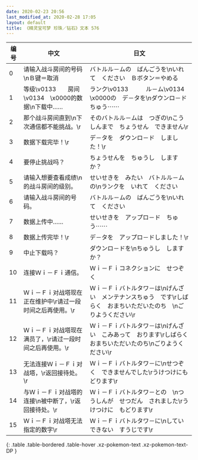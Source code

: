 ```yaml
---
date: 2020-02-23 20:56
last_modified_at: 2020-02-28 17:05
layout: default
title: 《精灵宝可梦 珍珠／钻石》文本 576
---
```

| 编号 | 中文 | 日文 |
| ---- | ---- | ---- |
| 0 | 请输入战斗房间的号码\nＢ键＝取消 | バトルル－ムの　ばんごうを\nいれて　ください　Ｂボタン＝やめる |
| 1 | 等级\v0133　　房间\v0134　\x0000的数据\n下载中…… | ランク\v0133　　　ル－ム\v0134　\x0000の　デ－タを\nダウンロ－ド　ちゅう⋯⋯ |
| 2 | 那个战斗房间直到\n下次通信都不能挑战。\r | そのバトルル－ムは　つぎの\nこうしんまで　ちょうせん　できません\r |
| 3 | 数据下载完毕！\r | デ－タを　ダウンロ－ド　しました！\r |
| 4 | 要停止挑战吗？ | ちょうせんを　ちゅうし　しますか？ |
| 5 | 请输入想要查看成绩\n的战斗房间的级别。 | せいせきを　みたい　バトルル－ムの\nランクを　いれて　ください |
| 6 | 请输入战斗房间的号码。 | バトルル－ムの　ばんごうを\nいれて　ください |
| 7 | 数据上传中…… | せいせきを　アップロ－ド　ちゅう⋯⋯ |
| 8 | 数据上传完毕！\r | デ－タを　アップロ－ドしました！\r |
| 9 | 中止下载吗？ | ダウンロ－ドを\nちゅうし　しますか？ |
| 10 | 连接Ｗｉ－Ｆｉ通信。 | Ｗｉ－Ｆｉコネクションに　せつぞく |
| 11 | Ｗｉ－Ｆｉ对战塔现在正在维护中\r请过一段时间之后再使用。\r | Ｗｉ－Ｆｉバトルタワ－は\nげんざい　メンテナンスちゅう　です\rしばらく　おまちいただいたのち　\nごりようください\r |
| 12 | Ｗｉ－Ｆｉ对战塔现在满员了，\r请过一段时间之后再使用。\r | Ｗｉ－Ｆｉバトルタワ－は\nげんざい　こみあって　おります\rしばらく　おまちいただいたのち\nごりようください\r |
| 13 | 无法连接Ｗｉ－Ｆｉ对战塔，\r返回接待处。\r | Ｗｉ－Ｆｉバトルタワ－に\nせつぞく　できませんでした\rうけつけにもどります\r |
| 14 | 与Ｗｉ－Ｆｉ对战塔的连接\n被中断了，\r返回接待处。\r | Ｗｉ－Ｆｉバトルタワ－との　\nつうしんが　せつだん　されました\rうけつけに　もどります\r |
| 15 | Ｗｉ－Ｆｉ对战塔无法指定的数字\r | Ｗｉ－Ｆｉバトルタワ－に\nしてい　できない　すうじです\r |
{: .table .table-bordered .table-hover .xz-pokemon-text .xz-pokemon-text-DP }